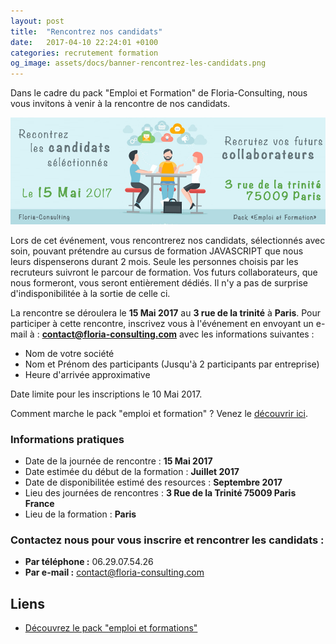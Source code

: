 ```yaml
---
layout: post
title:  "Rencontrez nos candidats"
date:   2017-04-10 22:24:01 +0100
categories: recrutement formation
og_image: assets/docs/banner-rencontrez-les-candidats.png
---
```


Dans le cadre du pack "Emploi et Formation" de Floria-Consulting, nous vous invitons à venir à la rencontre de nos candidats.

![image here](assets/docs/banner-rencontrez-les-candidats.png)

Lors de cet événement, vous rencontrerez nos candidats, sélectionnés avec soin, pouvant prétendre au cursus de formation JAVASCRIPT que nous leurs 
dispenserons durant 2 mois. Seule les personnes choisis par les recruteurs suivront le parcour de formation. Vos futurs collaborateurs,
que nous formeront, vous seront entièrement dédiés. Il n'y a pas de surprise d'indisponibilitée à la sortie de celle ci.

La rencontre se déroulera le **15 Mai 2017** au **3 rue de la trinité** à **Paris**. Pour participer à cette rencontre, 
inscrivez vous à l'événement en envoyant un e-mail à : **contact@floria-consulting.com** avec les informations suivantes :

- Nom de votre société
- Nom et Prénom des participants (Jusqu'à 2 participants par entreprise)
- Heure d'arrivée approximative

Date limite pour les inscriptions le 10 Mai 2017.

Comment marche le pack "emploi et formation" ? Venez le [découvrir ici](pack-emploi-et-formation). 

### Informations pratiques

- Date de la journée de rencontre : **15 Mai 2017**
- Date estimée du début de la formation : **Juillet 2017**
- Date de disponibilitée estimé des resources : **Septembre 2017**
- Lieu des journées de rencontres : **3 Rue de la Trinité 75009 Paris France**
- Lieu de la formation : **Paris**

### Contactez nous pour vous inscrire et rencontrer les candidats :

- **Par téléphone :** 06.29.07.54.26
- **Par e-mail :** contact@floria-consulting.com
 
## Liens 
- [Découvrez le pack "emploi et formations"](pack-emploi-et-formation)
